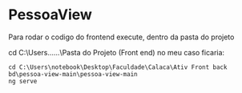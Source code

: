 # PessoaView

Para rodar o codigo do frontend execute, dentro da pasta do projeto

cd C:\Users\..\..\..\Pasta do Projeto (Front end)
no meu caso ficaria:

```
cd C:\Users\notebook\Desktop\Faculdade\Calaca\Ativ Front back bd\pessoa-view-main\pessoa-view-main
ng serve
```


